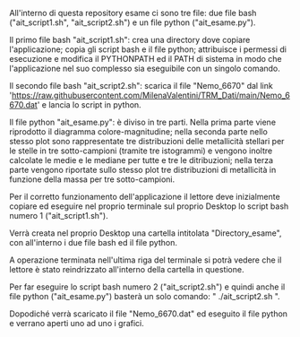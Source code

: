 All'interno di questa repository esame ci sono tre file: due file bash ("ait_script1.sh", "ait_script2.sh") e un file python ("ait_esame.py"). 



Il primo file bash "ait_script1.sh": crea una directory dove copiare l'applicazione; copia gli script bash e il file python; attribuisce i permessi di esecuzione e modifica il PYTHONPATH ed il PATH di sistema in modo che l'applicazione nel suo complesso sia eseguibile con un singolo comando.

Il secondo file bash "ait_script2.sh": scarica il file "Nemo_6670" dal link 'https://raw.githubusercontent.com/MilenaValentini/TRM_Dati/main/Nemo_6670.dat' e lancia lo script in python. 

Il file python "ait_esame.py": è diviso in tre parti. Nella prima parte viene riprodotto il diagramma colore-magnitudine; nella seconda parte nello stesso plot sono rappresentate tre distribuzioni delle metallicità stellari per le stelle in tre sotto-campioni (tramite tre istogrammi) e vengono inoltre calcolate le medie e le mediane per tutte e tre le ditribuzioni; nella terza parte vengono riportate sullo stesso plot tre distribuzioni di metallicità in funzione della massa per tre sotto-campioni.



Per il corretto funzionamento dell'applicazione il lettore deve inizialmente copiare ed eseguire nel proprio terminale sul proprio Desktop lo script bash numero 1 ("ait_script1.sh"). 

Verrà creata nel proprio Desktop una cartella intitolata "Directory_esame", con all'interno i due file bash ed il file python. 

A operazione terminata nell'ultima riga del terminale si potrà vedere che il lettore è stato reindrizzato all'interno della cartella in questione. 

Per far eseguire lo script bash numero 2 ("ait_script2.sh") e quindi anche il file python ("ait_esame.py") basterà un solo comando: " ./ait_script2.sh ". 

Dopodiché verrà scaricato il file "Nemo_6670.dat" ed eseguito il file python e verrano aperti uno ad uno i grafici. 

